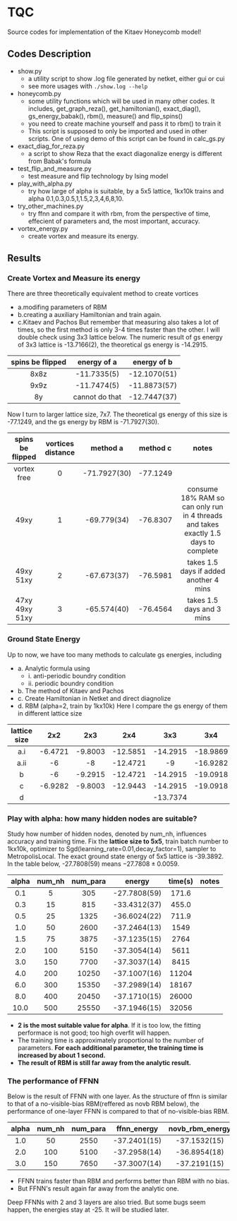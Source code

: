 # TQC
Source codes for implementation of the Kitaev Honeycomb model!

## Codes Description

* show.py
    * a utility script to show .log file generated by netket, either gui or cui
    * see more usages with `./show.log --help`
* honeycomb.py
    * some utility functions which will be used in many other codes. It includes, get_graph_reza(), get_hamiltonian(), exact_diag(), gs_energy_babak(), rbm(), measure() and flip_spins()
    * you need to create machine yourself and pass it to rbm() to train it
    * This script is supposed to only be imported and used in other scripts. One of using demo of this script can be found in calc_gs.py
* exact_diag_for_reza.py
    * a script to show Reza that the exact diagonalize energy is different from Babak's formula
* test_flip_and_measure.py
    * test measure and flip technology by Ising model
* play_with_alpha.py
    * try how large of alpha is suitable, by a 5x5 lattice, 1kx10k trains and alpha 0.1,0.3,0.5,1,1.5,2,3,4,6,8,10.
* try_other_machines.py
    * try ffnn and compare it with rbm, from the perspective of time, effecient of parameters and, the most important, accuracy.
* vortex_energy.py
    * create vortex and measure its energy.
## Results

### Create Vortex and Measure its energy

There are three theoretically equivalent method to create vortices
* a.modifing parameters of RBM
* b.creating a auxiliary Hamiltonian and train again. 
* c.Kitaev and Pachos
But remember that measuring also takes a lot of times, so the first method is only 3-4 times faster than the other. I will double check using 3x3 lattice below. The numeric result of gs energy of 3x3 lattice is -13.7166(2), the theoretical gs energy is -14.2915.

|spins be flipped|energy of a|energy of b|
|:-:|:-:|:-:|
|8x8z|-11.7335(5)|-12.1070(51)|
|9x9z|-11.7474(5)|-11.8873(57)|
|8y|cannot do that|-12.7447(37)|

Now I turn to larger lattice size, 7x7. The theoretical gs energy of this size is -77.1249, and the gs energy by RBM is -71.7927(30).

|spins be flipped|vortices distance|method a|method c|notes|
|:-:|:-:|:-:|:-:|:-:|
|vortex free|0|-71.7927(30)|-77.1249||
|49xy|1|-69.779(34)|-76.8307|consume 18% RAM so can only run in 4 threads and takes exactly 1.5 days to complete|
|49xy 51xy|2|-67.673(37)|-76.5981|takes 1.5 days if added another 4 mins|
|47xy 49xy 51xy|3|-65.574(40)|-76.4564|takes 1.5 days and 3 mins|

### Ground State Energy

Up to now, we have too many methods to calculate gs energies, including
* a. Analytic formula using
    * i. anti-periodic boundry condition
    * ii. periodic boundry condition
* b. The method of Kitaev and Pachos
* c. Create Hamiltonian in Netket and direct diagnolize
* d. RBM (alpha=2, train by 1kx10k)
Here I compare the gs energy of them in different lattice size

|lattice size|2x2|2x3|2x4|3x3|3x4|4x4|5x5|6x6|7x7|8x8|
|:----------:|:-:|:-:|:-:|:-:|:-:|:-:|:-:|:-:|:-:|:-:|
|a.i         |-6.4721|-9.8003|-12.5851|-14.2915|-18.9869|-25.1282|-39.3892|-56.7529|-77.1249|-100.7799|
|a.ii        |-6     |-8     |-12.4721|-9      |-16.9282|-25.4164|-39.3685|-54     |-77.2721|-100.8009|
|b           |-6     |-9.2915|-12.4721|-14.2915|-19.0918|-25.4164|-39.3892|-56.2668|-77.1249|-100.8009|
|c           |-6.9282|-9.8003|-12.9443|-14.2915|-19.0918|/|/|/|/|/|
|d           |       |       |        |-13.7374|        |-24.0783|-37.305 |-52.920 |-71.793 |-93.755  |
### Play with alpha: how many hidden nodes are suitable?

Study how number of hidden nodes, denoted by num_nh, influences accuracy and training time. Fix the __lattice size to 5x5__, train batch number to 1kx10k, optimizer to Sgd(learning_rate=0.01,decay_factor=1), sampler to MetropolisLocal. The exact ground state energy of 5x5 lattice is -39.3892. In the table below, -27.7808(59) means $-27.7808\pm0.0059$.

|alpha|num_nh|num_para|energy|time(s)|notes|
|:---:|:----:|:------:|:----:|:--:|:---:|
|0.1|  5| 305|-27.7808(59)|171.6|
|0.3| 15| 815|-33.4312(37)|455.0|
|0.5| 25|1325|-36.6024(22)|711.9|
|1.0| 50|2600|-37.2464(13)|1549|
|1.5| 75|3875|-37.1235(15)|2764|
|2.0|100|5150|-37.3054(14)|5611|
|3.0|150|7700|-37.3037(14)|8415|
|4.0|200|10250|-37.1007(16)|11204|
|6.0|300|15350|-37.2989(14)|18167|
|8.0|400|20450|-37.1710(15)|26000|
|10.0|500|25550|-37.1946(15)|32056|

* __2 is the most suitable value for alpha__. If it is too low, the fitting performace is not good; too high overfit will happen.
* The training time is approximately proportional to the number of parameters. __For each additional parameter, the training time is increased by about 1 second.__
* __The result of RBM is still far away from the analytic result.__

### The performance of FFNN
Below is the result of FFNN with one layer. As the structure of ffnn is similar to that of a no-visible-bias RBM(reffered as novb RBM below), the performance of one-layer FFNN is compared to that of no-visible-bias RBM.

|alpha|num_nh|num_para|ffnn_energy|novb_rbm_energy|ffnn_time(s)|novb_rbm_time|notes|
|:-:|:-:|:-:|:-:|:-:|:-:|:-:|:-:|
|1.0| 50|2550|-37.2401(15)|-37.1532(15)|2783|2754|
|2.0|100|5100|-37.2958(14)|-36.8954(18)|4591|5476|
|3.0|150|7650|-37.3007(14)|-37.2191(15)|6889|8331|

* FFNN trains faster than RBM and performs better than RBM with no bias.
* But FFNN's result again far away from the analytic one.

Deep FFNNs with 2 and 3 layers are also tried. But some bugs seem happen, the energies stay at -25. It will be studied later.
